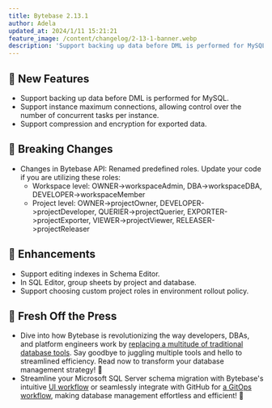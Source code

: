 ```yaml
---
title: Bytebase 2.13.1
author: Adela
updated_at: 2024/1/11 15:21:21
feature_image: /content/changelog/2-13-1-banner.webp
description: 'Support backing up data before DML is performed for MySQL.'
---
```


## 🚀 New Features

- Support backing up data before DML is performed for MySQL.
- Support instance maximum connections, allowing control over the number of concurrent tasks per instance.
- Support compression and encryption for exported data.

## 🔔 Breaking Changes

- Changes in Bytebase API: Renamed predefined roles. Update your code if you are utilizing these roles:
  - Workspace level: OWNER->workspaceAdmin, DBA->workspaceDBA, DEVELOPER->workspaceMember
  - Project level: OWNER->projectOwner, DEVELOPER->projectDeveloper, QUERIER->projectQuerier, EXPORTER->projectExporter, VIEWER->projectViewer, RELEASER->projectReleaser

## 🎄 Enhancements

- Support editing indexes in Schema Editor.
- In SQL Editor, group sheets by project and database.
- Support choosing custom project roles in environment rollout policy.

## 📰 Fresh Off the Press

- Dive into how Bytebase is revolutionizing the way developers, DBAs, and platform engineers work by [replacing a multitude of traditional database tools](/blog/all-database-tools-bytebase-replaces/). Say goodbye to juggling multiple tools and hello to streamlined efficiency. Read now to transform your database management strategy! 🍭
- Streamline your Microsoft SQL Server schema migration with Bytebase's intuitive [UI workflow](https://docs.bytebase.com/tutorials/database-change-management-with-sql-server/) or seamlessly integrate with GitHub for [a GitOps workflow](https://docs.bytebase.com/tutorials/database-change-management-with-sql-server-and-github/), making database management effortless and efficient! 🚚

<IncludeBlock url="/docs/get-started/install/install-upgrade"></IncludeBlock>
